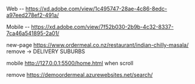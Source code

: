 Web -- https://xd.adobe.com/view/1c495747-28ae-4c86-8edc-a97eed278ef2-491a/

Mobile -- https://xd.adobe.com/view/7f52b030-2b9b-4c32-8337-7ca46a541895-2a01/



<!-- ========= -->

<!-- https://demo.parel.co/OrderMeal/restaurant-details.html
menu -> leftside -> fixed -->

<!-- nosearch result page ->
https://demo.parel.co/OrderMeal/restaurant-details.html
remove all banner ->  -->


new-page
https://www.ordermeal.co.nz/restaurant/indian-chilly-masala/
remove -> DELIVERY SUBURBS




mobile
http://127.0.0.1:5500/home.html
when scroll

remove
https://demoordermeal.azurewebsites.net/search/






